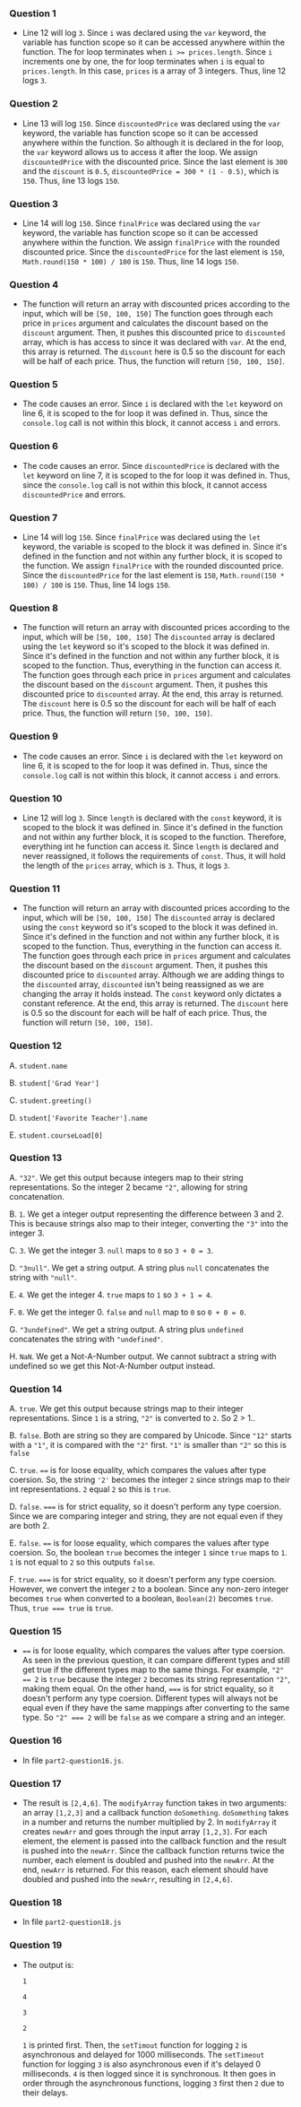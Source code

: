 ### Question 1

- Line 12 will log `3`. Since `i` was declared using the `var` keyword, the variable has function scope so it can be accessed anywhere within the function. The for loop terminates when `i >= prices.length`. Since `i` increments one by one, the for loop terminates when `i` is equal to `prices.length`. In this case, `prices` is a array of 3 integers. Thus, line 12 logs `3`.

### Question 2

- Line 13 will log `150`. Since `discountedPrice` was declared using the `var` keyword, the variable has function scope so it can be accessed anywhere within the function. So although it is declared in the for loop, the `var` keyword allows us to access it after the loop. We assign `discountedPrice` with the discounted price. Since the last element is `300` and the `discount` is `0.5`, `discountedPrice = 300 * (1 - 0.5)`, which is `150`. Thus, line 13 logs `150`.

### Question 3

- Line 14 will log `150`. Since `finalPrice` was declared using the `var` keyword, the variable has function scope so it can be accessed anywhere within the function. We assign `finalPrice` with the rounded discounted price. Since the `discountedPrice` for the last element is `150`, `Math.round(150 * 100) / 100` is `150`. Thus, line 14 logs `150`.

### Question 4

- The function will return an array with discounted prices according to the input, which will be `[50, 100, 150]` The function goes through each price in `prices` argument and calculates the discount based on the `discount` argument. Then, it pushes this discounted price to `discounted` array, which is has access to since it was declared with `var`. At the end, this array is returned. The `discount` here is 0.5 so the discount for each will be half of each price. Thus, the function will return `[50, 100, 150]`.

### Question 5

- The code causes an error. Since `i` is declared with the `let` keyword on line 6, it is scoped to the for loop it was defined in. Thus, since the `console.log` call is not within this block, it cannot access `i` and errors.

### Question 6

- The code causes an error. Since `discountedPrice` is declared with the `let` keyword on line 7, it is scoped to the for loop it was defined in. Thus, since the `console.log` call is not within this block, it cannot access `discountedPrice` and errors.

### Question 7

- Line 14 will log `150`. Since `finalPrice` was declared using the `let` keyword, the variable is scoped to the block it was defined in. Since it's defined in the function and not within any further block, it is scoped to the function. We assign `finalPrice` with the rounded discounted price. Since the `discountedPrice` for the last element is `150`, `Math.round(150 * 100) / 100` is `150`. Thus, line 14 logs `150`.

### Question 8

- The function will return an array with discounted prices according to the input, which will be `[50, 100, 150]` The `discounted` array is declared using the `let` keyword so it's scoped to the block it was defined in. Since it's defined in the function and not within any further block, it is scoped to the function. Thus, everything in the function can access it. The function goes through each price in `prices` argument and calculates the discount based on the `discount` argument. Then, it pushes this discounted price to `discounted` array. At the end, this array is returned. The `discount` here is 0.5 so the discount for each will be half of each price. Thus, the function will return `[50, 100, 150]`.

### Question 9

- The code causes an error. Since `i` is declared with the `let` keyword on line 6, it is scoped to the for loop it was defined in. Thus, since the `console.log` call is not within this block, it cannot access `i` and errors.

### Question 10

- Line 12 will log `3`. Since `length` is declared with the `const` keyword, it is scoped to the block it was defined in. Since it's defined in the function and not within any further block, it is scoped to the function. Therefore, everything int he function can access it. Since `length` is declared and never reassigned, it follows the requirements of `const`. Thus, it will hold the length of the `prices` array, which is `3`. Thus, it logs `3`.

### Question 11

- The function will return an array with discounted prices according to the input, which will be `[50, 100, 150]` The `discounted` array is declared using the `const` keyword so it's scoped to the block it was defined in. Since it's defined in the function and not within any further block, it is scoped to the function. Thus, everything in the function can access it. The function goes through each price in `prices` argument and calculates the discount based on the `discount` argument. Then, it pushes this discounted price to `discounted` array. Although we are adding things to the `discounted` array, `discounted` isn't being reassigned as we are changing the array it holds instead. The `const` keyword only dictates a constant reference. At the end, this array is returned. The `discount` here is 0.5 so the discount for each will be half of each price. Thus, the function will return `[50, 100, 150]`.

### Question 12

A. `student.name`

B. `student['Grad Year']`

C. `student.greeting()`

D. `student['Favorite Teacher'].name`

E. `student.courseLoad[0]`

### Question 13

A. `"32"`. We get this output because integers map to their string representations. So the integer 2 became `"2"`, allowing for string concatenation.

B. `1`. We get a integer output representing the difference between 3 and 2. This is because strings also map to their integer, converting the `"3"` into the integer 3.

C. `3`. We get the integer 3. `null` maps to `0` so `3 + 0 = 3`.

D. `"3null"`. We get a string output. A string plus `null` concatenates the string with `"null"`.

E. `4`. We get the integer 4. `true` maps to `1` so `3 + 1 = 4`.

F. `0`. We get the integer 0. `false` and `null` map to `0` so `0 + 0 = 0`.

G. `"3undefined"`. We get a string output. A string plus `undefined` concatenates the string with `"undefined"`.

H. `NaN`. We get a Not-A-Number output. We cannot subtract a string with undefined so we get this Not-A-Number output instead.

### Question 14

A. `true`. We get this output because strings map to their integer representations. Since `1` is a string, `"2"` is converted to `2`. So 2 > 1..

B. `false`. Both are string so they are compared by Unicode. Since `"12"` starts with a `"1"`, it is compared with the `"2"` first. `"1"` is smaller than `"2"` so this is `false`

C. `true`. `==` is for loose equality, which compares the values after type coersion. So, the string `'2'` becomes the integer `2` since strings map to their int representations. `2` equal `2` so this is `true`.

D. `false`. `===` is for strict equality, so it doesn't perform any type coersion. Since we are comparing integer and string, they are not equal even if they are both 2.

E. `false`. `==` is for loose equality, which compares the values after type coersion. So, the boolean `true` becomes the integer `1` since `true` maps to `1`. `1` is not equal to `2` so this outputs `false`.

F. `true`. `===` is for strict equality, so it doesn't perform any type coersion. However, we convert the integer `2` to a boolean. Since any non-zero integer becomes `true` when converted to a boolean, `Boolean(2)` becomes `true`. Thus, `true === true` is `true`.

### Question 15

- `==` is for loose equality, which compares the values after type coersion. As seen in the previous question, it can compare different types and still get true if the different types map to the same things. For example, `"2" == 2` is `true` because the integer `2` becomes its string representation `"2"`, making them equal. On the other hand, `===` is for strict equality, so it doesn't perform any type coersion. Different types will always not be equal even if they have the same mappings after converting to the same type. So `"2" === 2` will be `false` as we compare a string and an integer.

### Question 16
- In file `part2-question16.js`.

### Question 17

- The result is `[2,4,6]`. The `modifyArray` function takes in two arguments: an array `[1,2,3]` and a callback function `doSomething`. `doSomething` takes in a number and returns the number multiplied by 2. In `modifyArray` it creates `newArr` and goes through the input array `[1,2,3]`. For each element, the element is passed into the callback function and the result is pushed into the `newArr`. Since the callback function returns twice the number, each element is doubled and pushed into the `newArr`. At the end, `newArr` is returned. For this reason, each element should have doubled and pushed into the `newArr`, resulting in `[2,4,6]`.

### Question 18
- In file `part2-question18.js`

### Question 19

- The output is:
  
  `1`
  
  `4`
  
  `3`
  
  `2`

  `1` is printed first. Then, the `setTimout` function for logging `2` is asynchronous and delayed for 1000 milliseconds. The `setTimeout` function for logging `3` is also asynchronous even if it's delayed 0 milliseconds. `4` is then logged since it is synchronous. It then goes in order through the asynchronous functions, logging `3` first then `2` due to their delays.